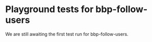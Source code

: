 # Playground tests for bbp-follow-users
We are still awaiting the first test run for bbp-follow-users.
